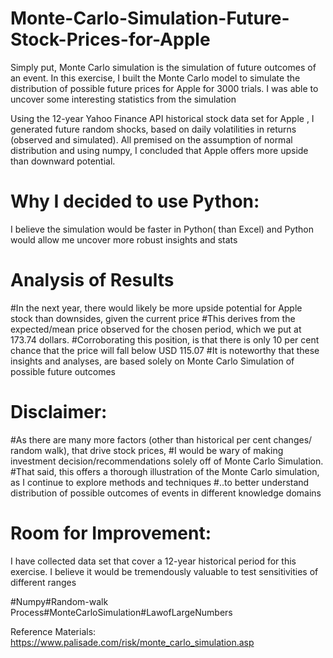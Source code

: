 # Monte-Carlo-Simulation-Future-Stock-Prices-for-Apple

Simply put, Monte Carlo simulation is the simulation of future outcomes of an event. In this exercise, I built the Monte Carlo model to simulate the distribution of possible future prices for Apple for 3000 trials. I was able to uncover some interesting statistics from the simulation

Using the 12-year Yahoo Finance API historical stock data set for Apple , I generated future random shocks, based on daily volatilities in returns (observed and simulated). All premised on the assumption of normal distribution and using numpy, I concluded that Apple offers more upside than downward potential. 

# Why I decided to use Python: 
 I believe the simulation would be faster in Python( than Excel) and Python would allow me uncover more robust insights and stats

# Analysis of Results
#In the next year, there would likely be more upside potential for Apple stock than downsides, given the current price
#This derives from the expected/mean price observed for the chosen period, which we put at 173.74 dollars. 
#Corroborating this position, is that there is only 10 per cent chance that the price will fall below USD 115.07
#It is noteworthy that these insights and analyses, are based solely on Monte Carlo Simulation of possible future outcomes

# Disclaimer: 
#As there are many more factors (other than historical per cent changes/ random walk), that drive stock prices, 
#I would be wary of making investment decision/recommendations solely off of Monte Carlo Simulation. 
#That said, this offers a thorough illustration of the Monte Carlo simulation, as I continue to explore methods and techniques 
#..to better understand distribution of possible outcomes of events in different knowledge domains

# Room for Improvement: 
I have collected data set that cover a 12-year historical period for this exercise. I believe it would be tremendously valuable to test sensitivities of different ranges 

#Numpy#Random-walk Process#MonteCarloSimulation#LawofLargeNumbers

Reference Materials:
https://www.palisade.com/risk/monte_carlo_simulation.asp
